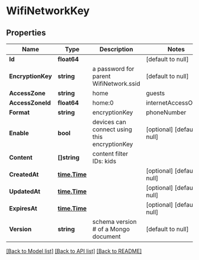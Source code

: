 # WifiNetworkKey

## Properties
Name | Type | Description | Notes
------------ | ------------- | ------------- | -------------
**Id** | **float64** |  | [default to null]
**EncryptionKey** | **string** | a password for parent WifiNetwork.ssid | [default to null]
**AccessZone** | **string** | home | guests | internetAccessOnly | [default to null]
**AccessZoneId** | **float64** | home:0 | internetAccessOnly:1 | guests:2 | guests:3 | guests:4 | [optional] [default to null]
**Format** | **string** | encryptionKey | phoneNumber | [default to null]
**Enable** | **bool** | devices can connect using this encryptionKey | [optional] [default to null]
**Content** | **[]string** | content filter IDs: kids || teenagers || adBlocking || spamPhishMalware || adultAndSensitive || workAppropriate | [optional] [default to null]
**CreatedAt** | [**time.Time**](time.Time.md) |  | [optional] [default to null]
**UpdatedAt** | [**time.Time**](time.Time.md) |  | [optional] [default to null]
**ExpiresAt** | [**time.Time**](time.Time.md) |  | [optional] [default to null]
**Version** | **string** | schema version # of a Mongo document | [default to null]

[[Back to Model list]](../README.md#documentation-for-models) [[Back to API list]](../README.md#documentation-for-api-endpoints) [[Back to README]](../README.md)


